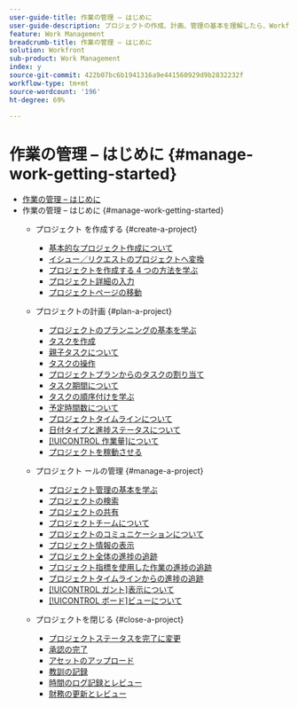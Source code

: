 ```yaml
---
user-guide-title: 作業の管理 – はじめに
user-guide-description: プロジェクトの作成、計画、管理の基本を理解したら、Workfrontを最大限に活用するために、あといくつか知っておくべきことがあります。
feature: Work Management
breadcrumb-title: 作業の管理 – はじめに
solution: Workfront
sub-product: Work Management
index: y
source-git-commit: 422b07bc6b1941316a9e441560929d9b2832232f
workflow-type: tm+mt
source-wordcount: '196'
ht-degree: 69%

---
```



# 作業の管理 – はじめに {#manage-work-getting-started}

+ [作業の管理 – はじめに](overview.md)
+ 作業の管理 – はじめに {#manage-work-getting-started}
   + プロジェクト を作成する {#create-a-project}
      + [基本的なプロジェクト作成について](understand-basic-project-creation.md)
      + [イシュー／リクエストのプロジェクトへ変換](create-a-project-from-a-request.md)
      + [プロジェクトを作成する 4 つの方法を学ぶ](understand-other-ways-to-create-projects.md)
      + [プロジェクト詳細の入力](fill-in-the-project-details.md)
      + [プロジェクトページの移動](navigate-the-project-page.md)

   + プロジェクトの計画 {#plan-a-project}
      + [プロジェクトのプランニングの基本を学ぶ](getting-started-plan-a-project.md)
      + [タスクを作成](how-to-create-tasks.md)
      + [親子タスクについて](understand-parent-child-tasks.md)
      + [タスクの操作](work-with-tasks.md)
      + [プロジェクトプランからのタスクの割り当て](assign-tasks-from-the-project-plan.md)
      + [タスク期間について](understand-task-durations.md)
      + [タスクの順序付けを学ぶ](learn-to-sequence-tasks.md)
      + [予定時間数について](understand-planned-hours.md)
      + [プロジェクトタイムラインについて](understand-project-timelines.md)
      + [ 日付タイプと進捗ステータスについて ](understand-task-dates-and-progress-status.md)
      + [[!UICONTROL 作業量]について](understand-work-effort.md)
      + [プロジェクトを稼動させる](take-a-project-live.md)

   + プロジェクト ールの管理 {#manage-a-project}
      + [プロジェクト管理の基本を学ぶ](getting-started-manage-a-project.md)
      + [プロジェクトの検索](find-projects.md)
      + [プロジェクトの共有](share-a-project.md)
      + [プロジェクトチームについて](understand-the-project-team.md)
      + [プロジェクトのコミュニケーションについて](understand-project-communication.md)
      + [プロジェクト情報の表示](view-project-information.md)
      + [プロジェクト全体の進捗の追跡](track-overall-project-progress.md)
      + [プロジェクト指標を使用した作業の進捗の追跡](track-work-progress-with-project-metrics.md)
      + [プロジェクトタイムラインからの進捗の追跡](track-work-progress-from-the-project-timeline.md)
      + [[!UICONTROL ガント]表示について](understand-the-gantt-view.md)
      + [[!UICONTROL ボード]ビューについて](understand-the-board-view.md)

   + プロジェクトを閉じる {#close-a-project}
      + [プロジェクトステータスを完了に変更](change-the-project-status.md)
      + [承認の完了](complete-approvals.md)
      + [アセットのアップロード](upload-assets.md)
      + [教訓の記録](lessons-learned-from-closing-a-project.md)
      + [時間のログ記録とレビュー](log-and-review-hours.md)
      + [財務の更新とレビュー](update-and-review-finances.md)


